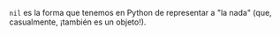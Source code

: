 `nil` es la forma que tenemos en Python de representar a "la nada" (que, casualmente, ¡también es un objeto!).
